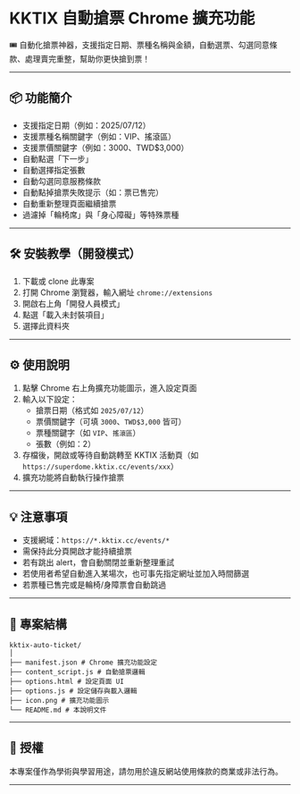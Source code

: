 # KKTIX 自動搶票 Chrome 擴充功能

🎟️ 自動化搶票神器，支援指定日期、票種名稱與金額，自動選票、勾選同意條款、處理賣完重整，幫助你更快搶到票！

---

## 📦 功能簡介

- 支援指定日期（例如：2025/07/12）
- 支援票種名稱關鍵字（例如：VIP、搖滾區）
- 支援票價關鍵字（例如：3000、TWD$3,000）
- 自動點選「下一步」
- 自動選擇指定張數
- 自動勾選同意服務條款
- 自動點掉搶票失敗提示（如：票已售完）
- 自動重新整理頁面繼續搶票
- 過濾掉「輪椅席」與「身心障礙」等特殊票種

---

## 🛠 安裝教學（開發模式）

1. 下載或 clone 此專案
2. 打開 Chrome 瀏覽器，輸入網址 `chrome://extensions`
3. 開啟右上角「開發人員模式」
4. 點選「載入未封裝項目」
5. 選擇此資料夾

---

## ⚙️ 使用說明

1. 點擊 Chrome 右上角擴充功能圖示，進入設定頁面
2. 輸入以下設定：
   - 搶票日期（格式如 `2025/07/12`）
   - 票價關鍵字（可填 `3000`、`TWD$3,000` 皆可）
   - 票種關鍵字（如 `VIP`、`搖滾區`）
   - 張數（例如：2）
3. 存檔後，開啟或等待自動跳轉至 KKTIX 活動頁（如 `https://superdome.kktix.cc/events/xxx`）
4. 擴充功能將自動執行操作搶票

---

## 💡 注意事項

- 支援網域：`https://*.kktix.cc/events/*`
- 需保持此分頁開啟才能持續搶票
- 若有跳出 alert，會自動關閉並重新整理重試
- 若使用者希望自動進入某場次，也可事先指定網址並加入時間篩選
- 若票種已售完或是輪椅/身障票會自動跳過

---

## 📁 專案結構
```
kktix-auto-ticket/
│
├── manifest.json # Chrome 擴充功能設定
├── content_script.js # 自動搶票邏輯
├── options.html # 設定頁面 UI
├── options.js # 設定儲存與載入邏輯
├── icon.png # 擴充功能圖示
└── README.md # 本說明文件
```
---

## 📜 授權

本專案僅作為學術與學習用途，請勿用於違反網站使用條款的商業或非法行為。

---
